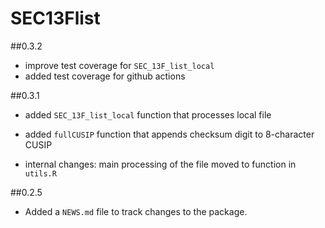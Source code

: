 # SEC13Flist 

##0.3.2

* improve test coverage for `SEC_13F_list_local`
* added test coverage for github actions

##0.3.1

* added `SEC_13F_list_local` function that processes local file
* added `fullCUSIP` function that appends checksum digit to 8-character CUSIP

* internal changes: main processing of the file moved to function in `utils.R`

##0.2.5

* Added a `NEWS.md` file to track changes to the package.
